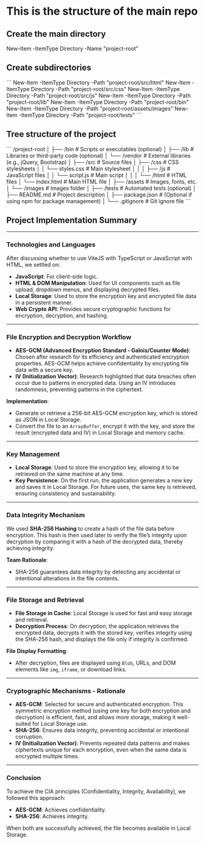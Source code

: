 # This is the structure of the main repo 


## Create the main directory
New-Item -ItemType Directory -Name "project-root"

## Create subdirectories
\`\`\`
New-Item -ItemType Directory -Path "project-root/src/html"
New-Item -ItemType Directory -Path "project-root/src/css"
New-Item -ItemType Directory -Path "project-root/src/js"
New-Item -ItemType Directory -Path "project-root/lib"
New-Item -ItemType Directory -Path "project-root/bin"
New-Item -ItemType Directory -Path "project-root/assets/images"
New-Item -ItemType Directory -Path "project-root/tests"
\`\`\`
## Tree structure of the project 
\`\`\`
/project-root
│
├── /bin                   # Scripts or executables (optional)
│
├── /lib                   # Libraries or third-party code (optional)
│   └── /vendor            # External libraries (e.g., jQuery, Bootstrap)
│
├── /src                   # Source files
│   ├── /css               # CSS stylesheets
│   │   └── styles.css     # Main stylesheet
│   │
│   ├── /js                # JavaScript files
│   │   └── script.js      # Main script
│   │
│   └── /html              # HTML files
│       └── index.html     # Main HTML file
│
├── /assets                # Images, fonts, etc.
│   └── /images            # Images folder
│
├── /tests                 # Automated tests (optional)
│
├── README.md              # Project description
│
├── package.json           # (Optional if using npm for package management)
│
└── .gitignore             # Git ignore file
\`\`\`


## Project Implementation Summary

---

### Technologies and Languages

After discussing whether to use ViteJS with TypeScript or JavaScript with HTML, we settled on:

- **JavaScript**: For client-side logic.
- **HTML & DOM Manipulation**: Used for UI components such as file upload, dropdown menus, and displaying decrypted files.
- **Local Storage**: Used to store the encryption key and encrypted file data in a persistent manner.
- **Web Crypto API**: Provides secure cryptographic functions for encryption, decryption, and hashing.

---

### File Encryption and Decryption Workflow

- **AES-GCM (Advanced Encryption Standard - Galois/Counter Mode)**: Chosen after research for its efficiency and authenticated encryption properties. AES-GCM helps achieve confidentiality by encrypting file data with a secure key.
- **IV (Initialization Vector)**: Research highlighted that data breaches often occur due to patterns in encrypted data. Using an IV introduces randomness, preventing patterns in the ciphertext.

**Implementation**:
- Generate or retrieve a 256-bit AES-GCM encryption key, which is stored as JSON in Local Storage.
- Convert the file to an `ArrayBuffer`, encrypt it with the key, and store the result (encrypted data and IV) in Local Storage and memory cache.

---

### Key Management

- **Local Storage**: Used to store the encryption key, allowing it to be retrieved on the same machine at any time.
- **Key Persistence**: On the first run, the application generates a new key and saves it in Local Storage. For future uses, the same key is retrieved, ensuring consistency and sustainability.

---

### Data Integrity Mechanism

We used **SHA-256 Hashing** to create a hash of the file data before encryption. This hash is then used later to verify the file’s integrity upon decryption by comparing it with a hash of the decrypted data, thereby achieving integrity.

**Team Rationale**:
- SHA-256 guarantees data integrity by detecting any accidental or intentional alterations in the file contents.

---

### File Storage and Retrieval

- **File Storage in Cache**: Local Storage is used for fast and easy storage and retrieval.
- **Decryption Process**: On decryption, the application retrieves the encrypted data, decrypts it with the stored key, verifies integrity using the SHA-256 hash, and displays the file only if integrity is confirmed.

**File Display Formatting**:
- After decryption, files are displayed using `Blob`, URLs, and DOM elements like `img`, `iframe`, or download links.

---

### Cryptographic Mechanisms - Rationale

- **AES-GCM**: Selected for secure and authenticated encryption. This symmetric encryption method (using one key for both encryption and decryption) is efficient, fast, and allows more storage, making it well-suited for Local Storage use.
- **SHA-256**: Ensures data integrity, preventing accidental or intentional corruption.
- **IV (Initialization Vector)**: Prevents repeated data patterns and makes ciphertexts unique for each encryption, even when the same data is encrypted multiple times.

---

### Conclusion

To achieve the CIA principles (Confidentiality, Integrity, Availability), we followed this approach:

- **AES-GCM**: Achieves confidentiality.
- **SHA-256**: Achieves integrity.

When both are successfully achieved, the file becomes available in Local Storage.
